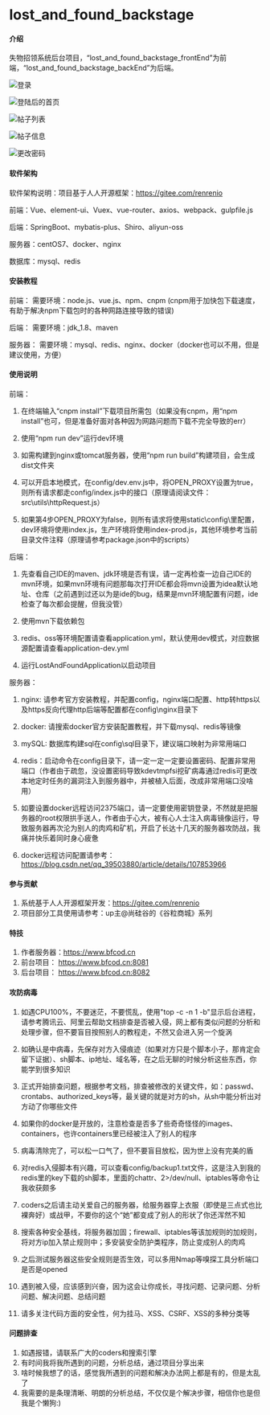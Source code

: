 # lost_and_found_backstage

#### 介绍
失物招领系统后台项目，“lost_and_found_backstage_frontEnd”为前端，“lost_and_found_backstage_backEnd”为后端。

![登录](https://gitee.com/bfcod/lost_and_found_backstage/raw/master/img/backstage_login.png)

![登陆后的首页](https://gitee.com/bfcod/lost_and_found_backstage/raw/master/img/backstage_domain.png)

![帖子列表](https://gitee.com/bfcod/lost_and_found_backstage/raw/master/img/backstage_postInfo.png)

![帖子信息](https://gitee.com/bfcod/lost_and_found_backstage/raw/master/img/backstage_checkPostInfo.png)

![更改密码](https://gitee.com/bfcod/lost_and_found_backstage/raw/master/img/backstage_updatePwd.png)

#### 软件架构
软件架构说明：项目基于人人开源框架：https://gitee.com/renrenio

前端：Vue、element-ui、Vuex、vue-router、axios、webpack、gulpfile.js

后端：SpringBoot、mybatis-plus、Shiro、aliyun-oss

服务器：centOS7、docker、nginx

数据库：mysql、redis

#### 安装教程

前端：
    需要环境：node.js、vue.js、npm、cnpm (cnpm用于加快包下载速度，有助于解决npm下载包时的各种网路连接导致的错误)
  
后端：
    需要环境：jdk_1.8、maven
  
服务器：
  需要环境：mysql、redis、nginx、docker（docker也可以不用，但是建议使用，方便）

#### 使用说明

前端：
1.  在终端输入“cnpm install”下载项目所需包（如果没有cnpm，用“npm install”也可，但是准备好面对各种因为网路问题而下载不完全导致的err）
2.  使用“npm run dev”运行dev环境
3.  如需构建到nginx或tomcat服务器，使用“npm run build”构建项目，会生成dist文件夹

4.  可以开启本地模式，在config/dev.env.js中，将OPEN_PROXY设置为true，则所有请求都走config/index.js中的接口（原理请阅读文件：src\utils\httpRequest.js）
5.  如果第4步OPEN_PROXY为false，则所有请求将使用static\config\里配置，dev环境将使用index.js，生产环境将使用index-prod.js，其他环境参考当前目录文件注释（原理请参考package.json中的scripts）

后端：
1.  先查看自己IDE的maven、jdk环境是否有误，请一定再检查一边自己IDE的mvn环境，如果mvn环境有问题那每次打开IDE都会将mvn设置为idea默认地址、仓库（之前遇到过还以为是ide的bug，结果是mvn环境配置有问题，ide检查了每次都会提醒，但我没管）

2.  使用mvn下载依赖包
3.  redis、oss等环境配置请查看application.yml，默认使用dev模式，对应数据源配置请查看application-dev.yml
4.  运行LostAndFoundApplication以启动项目

服务器：
1.  nginx: 请参考官方安装教程，并配置config，nginx端口配置、http转https以及https反向代理http后端等配置都在config\nginx目录下
1.  docker: 请搜索docker官方安装配置教程，并下载mysql、redis等镜像
2.  mySQL: 数据库构建sql在config\sql目录下，建议端口映射为非常用端口

3.  redis：启动命令在config目录下，请一定一定一定要设置密码、配置非常用端口（作者由于疏忽，没设置密码导致kdevtmpfsi挖矿病毒通过redis可更改本地定时任务的漏洞注入到服务器中，并被植入后面，改成非常用端口没啥用）
4.  如要设置docker远程访问2375端口，请一定要使用密钥登录，不然就是把服务器的root权限拱手送人，作者由于心大，被有心人士注入病毒镜像运行，导致服务器再次沦为别人的肉鸡和矿机，开启了长达十几天的服务器攻防战，我痛并快乐着同时身心疲惫
5.  docker远程访问配置请参考：https://blog.csdn.net/qq_39503880/article/details/107853966


#### 参与贡献

1.  系统基于人人开源框架开发：https://gitee.com/renrenio
2.  项目部分工具使用请参考：up主@尚硅谷的《谷粒商城》系列


#### 特技

1.  作者服务器：https://www.bfcod.cn
2.  前台项目：  https://www.bfcod.cn:8081
2.  后台项目：  https://www.bfcod.cn:8082


#### 攻防病毒

1.  如遇CPU100%，不要迷茫，不要慌乱，使用"top -c -n 1 -b"显示后台进程，请参考腾讯云、阿里云帮助文档排查是否被入侵，网上都有类似问题的分析和处理步骤，但不要盲目按照别人的教程走，不然又会进入另一个旋涡
2.  如确认是中病毒，先保存对方入侵痕迹（如果对方只是个脚本小子，那肯定会留下证据）、sh脚本、ip地址、域名等，在之后无聊的时候分析这些东西，你能学到很多知识
3.  正式开始排查问题，根据参考文档，排查被修改的关键文件，如：passwd、crontabs、authorized_keys等，最关键的就是对方的sh，从sh中能分析出对方动了你哪些文件
4.  如果你的docker是开放的，注意检查是否多了些奇奇怪怪的images、containers，也许containers里已经被注入了别人的程序
5.  病毒清除完了，可以松一口气了，但不要盲目放松，因为世上没有完美的盾
6.  对redis入侵脚本有兴趣，可以查看config/backup1.txt文件，这是注入到我的redis里的key下载的sh脚本，里面的chattr、2>/dev/null、iptables等命令让我收获颇多

7.  coders之后请主动关爱自己的服务器，给服务器穿上衣服（即使是三点式也比裸奔好）或战甲，不要你的这个“她”都变成了别人的形状了你还浑然不知
8.  搜索各种安全基线，将服务器加固；firewall、iptables等该加规则的加规则，将对方ip加入禁止规则中；多安装安全防护类程序，防止变成别人的肉鸡
9.  之后测试服务器这些安全规则是否生效，可以多用Nmap等嗅探工具分析端口是否是opened
10. 遇到被入侵，应该感到兴奋，因为这会让你成长，寻找问题、记录问题、分析问题、解决问题、总结问题
11. 请多关注代码方面的安全性，何为挂马、XSS、CSRF、XSS的多种分类等


#### 问题排查

1.  如遇报错，请联系广大的coders和搜索引擎
2.  有时间我将我所遇到的问题，分析总结，通过项目分享出来
3.  啥时候我想了的话，感觉我所遇到的问题和解决办法网上都是有的，但是太乱了
4.  我需要的是条理清晰、明朗的分析总结，不仅仅是个解决步骤，相信你也是但我是个懒狗:)
